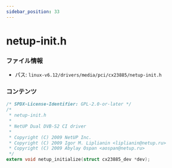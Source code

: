```yaml
---
sidebar_position: 33
---
```

# netup-init.h

### ファイル情報

- パス: `linux-v6.12/drivers/media/pci/cx23885/netup-init.h`

### コンテンツ

```h
/* SPDX-License-Identifier: GPL-2.0-or-later */
/*
 * netup-init.h
 *
 * NetUP Dual DVB-S2 CI driver
 *
 * Copyright (C) 2009 NetUP Inc.
 * Copyright (C) 2009 Igor M. Liplianin <liplianin@netup.ru>
 * Copyright (C) 2009 Abylay Ospan <aospan@netup.ru>
 */
extern void netup_initialize(struct cx23885_dev *dev);

```

